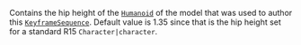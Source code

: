 Contains the hip height of the [`Humanoid`](https://create.roblox.com/docs/reference/engine/classes/Humanoid) of the model that was used
to author this [`KeyframeSequence`](https://create.roblox.com/docs/reference/engine/classes/KeyframeSequence). Default value is 1.35 since that
is the hip height set for a standard R15 `Character|character`.